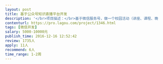 ```yaml
---                
layout: post       
title: 基于公众号知识直播平台开发           
description: '</br>项目描述：</br>基于微信服务号，做一个校园活动（讲座、课程、晚会）的直播平台。其中推流端暂时由学校电视台负责提供，我们目前只需要做拉流和前端播放，以及用户的评论、点赞、收藏、转发等互动部分。</br></br>项目需求：</br>1）拉流和前端播放可以基于网易云直播或阿里云直播的成熟SDK来开发。网易云直播那边，他们提供的sdk非常丰富，demo源码都有，而且他们的技术提供7*24小时全程技术支持，按网易那边的说法，只要有过开发经验（不需要有直播开发经验），一般一周就可以调通；</br>2）对前端样式要求不是很高，但是对视频播放的延迟、卡顿、流畅度要求较高；对于评论回复、点赞的流畅度要求很高。</br></br>可参照产品：天眼通直播。</br></br>人员要求：</br>1）开发语言不限，最好是一位全栈工程师，同时完成前后端开发，毕竟需要和网易技术、校电视台沟通，人数太多不便于沟通。如果没有全栈，一位前端和一位后端也可以。</br>2）工程师必须在北京，当面沟通项目需求，并保证1-2周的全职开发时间。</br>'     
contenturl: https://pro.lagou.com/project/1346.html      
tags: [微信开发]            
salary: 5000-10000元          
publish_time: 2016-12-16 12:52:42         
review: 1735人                   
apply: 11人                   
recommend: 6人                   
time_range: 1-2周              
---                 
```

